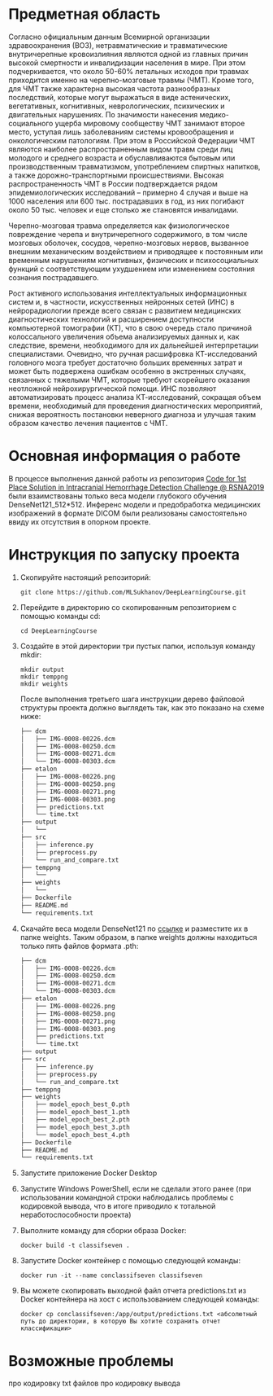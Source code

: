 # Предметная область
Согласно официальным данным Всемирной организации здравоохранения (ВОЗ), нетравматические и травматические внутричерепные кровоизлияния являются одной из главных причин высокой смертности и инвалидизации населения в мире. При этом подчеркивается, что около 50-60% летальных исходов при травмах приходится именно на черепно-мозговые травмы (ЧМТ). Кроме того, для ЧМТ также характерна высокая частота разнообразных последствий, которые могут выражаться в виде астенических, вегетативных, когнитивных, неврологических, психических и двигательных нарушениях. По значимости нанесения медико-социального ущерба мировому сообществу ЧМТ занимают второе место, уступая лишь заболеваниям системы кровообращения и онкологическим патологиям. При этом в Российской Федерации ЧМТ являются наиболее распространенным видом травм среди лиц молодого и среднего возраста и обуславливаются бытовым или производственным травматизмом, употреблением спиртных напитков, а также дорожно-транспортными происшествиями. Высокая распространенность ЧМТ в России подтверждается рядом эпидемиологических исследований – примерно 4 случая и выше на 1000 населения или 600 тыс. пострадавших в год, из них погибают около 50 тыс. человек и еще столько же становятся инвалидами.

Черепно-мозговая травма определяется как физиологическое повреждение черепа и внутричерепного содержимого, в том числе мозговых оболочек, сосудов, черепно-мозговых нервов, вызванное внешним механическим воздействием и приводящее к постоянным или временным нарушениям когнитивных, физических и психосоциальных функций с соответствующим ухудшением или изменением состояния сознания пострадавшего.

Рост активного использования интеллектуальных информационных систем и, в частности, искусственных нейронных сетей (ИНС) в нейрорадиологии прежде всего связан с развитием медицинских диагностических технологий и расширением доступности компьютерной томографии (КТ), что в свою очередь стало причиной колоссального увеличения объема анализируемых данных и, как следствие, времени, необходимого для их дальнейшей интерпретации специалистами. Очевидно, что ручная расшифровка КТ-исследований головного мозга требует достаточно больших временных затрат и может быть подвержена ошибкам особенно в экстренных случаях, связанных с тяжелыми ЧМТ, которые требуют скорейшего оказания неотложной нейрохирургической помощи. ИНС позволяют автоматизировать процесс анализа КТ-исследований, сокращая объем времени, необходимый для проведения диагностических мероприятий, снижая вероятность постановки неверного диагноза и улучшая таким образом качество лечения пациентов с ЧМТ.

# Основная информация о работе
В процессе выполнения данной работы из репозитория [Code for 1st Place Solution in Intracranial Hemorrhage Detection Challenge @ RSNA2019](https://github.com/SeuTao/RSNA2019_Intracranial-Hemorrhage-Detection/tree/master)
были взаимствованы только веса модели глубокого обучения DenseNet121_512*512. Инференс модели и предобработка медицинских изображений в формате DICOM были реализованы
самостоятельно ввиду их отсутствия в опорном проекте.

# Инструкция по запуску проекта
1) Скопируйте настоящий репозиторий:
   
    ```console
    git clone https://github.com/MLSukhanov/DeepLearningCourse.git
    ```

2) Перейдите в директорию со скопированным репозиторием с помощью команды cd:
    ```console
    cd DeepLearningCourse
    ```
    
3) Cоздайте в этой директории три пустых папки, используя команду mkdir:
   ```console
   mkdir output
   mkdir temppng
   mkdir weights
   ```
   После выполнения третьего шага инструкции дерево файловой структуры проекта должно выглядеть так, как это показано на схеме ниже:
   ```bash
   ├── dcm
   │   ├── IMG-0008-00226.dcm
   │   ├── IMG-0008-00250.dcm
   │   ├── IMG-0008-00271.dcm
   │   └── IMG-0008-00303.dcm
   ├── etalon
   │   ├── IMG-0008-00226.png
   │   ├── IMG-0008-00250.png
   │   ├── IMG-0008-00271.png
   │   ├── IMG-0008-00303.png
   │   ├── predictions.txt
   │   └── time.txt
   ├── output
   │   └── 
   ├── src
   │   ├── inference.py
   │   ├── preprocess.py
   │   └── run_and_compare.txt
   ├── temppng
   │   └── 
   ├── weights
   │   └── 
   ├── Dockerfile
   ├── README.md
   └── requirements.txt
   ```
  
5) Скачайте веса модели DenseNet121 по [ссылке](https://drive.google.com/drive/folders/1HNfpwCGTEr1p6-g0dvUWQYmvR4N7Bbyp?usp=sharing) и разместите их в папке weights. Таким образом, в папке weights должны находиться только пять файлов формата .pth:
   ```bash
   ├── dcm
   │   ├── IMG-0008-00226.dcm
   │   ├── IMG-0008-00250.dcm
   │   ├── IMG-0008-00271.dcm
   │   └── IMG-0008-00303.dcm
   ├── etalon
   │   ├── IMG-0008-00226.png
   │   ├── IMG-0008-00250.png
   │   ├── IMG-0008-00271.png
   │   ├── IMG-0008-00303.png
   │   ├── predictions.txt
   │   └── time.txt
   ├── output
   ├── src
   │   ├── inference.py
   │   ├── preprocess.py
   │   └── run_and_compare.txt
   ├── temppng
   ├── weights
   │   ├── model_epoch_best_0.pth
   │   ├── model_epoch_best_1.pth
   │   ├── model_epoch_best_2.pth
   │   ├── model_epoch_best_3.pth
   │   └── model_epoch_best_4.pth
   ├── Dockerfile
   ├── README.md
   └── requirements.txt
   ```

6) Запустите приложение Docker Desktop

7) Запустите Windows PowerShell, если не сделали этого ранее (при использовании командной строки наблюдались проблемы с кодировкой вывода, что в итоге приводило к тотальной неработоспособности проекта)
   
8) Выполните команду для сборки образа Docker:
    ```console
    docker build -t classifseven .
    ```
    
9) Запустите Docker контейнер с помощью следующей команды:
    ```console
    docker run -it --name conclassifseven classifseven
    ```
    
10) Вы можете скопировать выходной файл отчета predictions.txt из Docker контейнера на хост с использованием следующей команды:
    ```console
    docker cp conclassifseven:/app/output/predictions.txt <абсолютный путь до директории, в которую Вы хотите сохранить отчет классификации>
    ```
# Возможные проблемы
 про кодировку txt файлов
 про кодировку вывода
